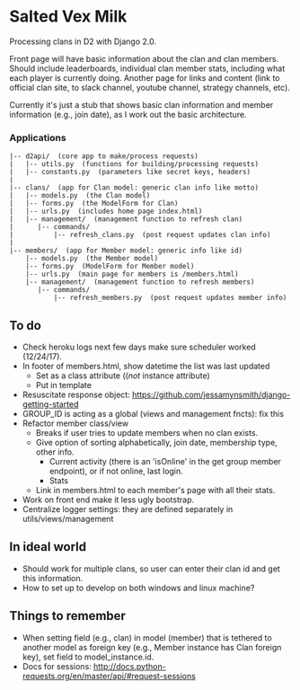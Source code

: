 # Salted Vex Milk
Processing clans in D2 with Django 2.0.

Front page will have basic information about the clan and clan members. Should include leaderboards, individual clan member stats, including what each player is currently doing. Another page for links and content (link to official clan site, to slack channel, youtube channel, strategy channels, etc).

Currently it's just a stub that shows basic clan information and member information (e.g., join date), as I work out the basic architecture.

### Applications
    |-- d2api/  (core app to make/process requests)   
    |   |-- utils.py  (functions for building/processing requests)    
    |   |-- constants.py  (parameters like secret keys, headers)    
    |       
    |-- clans/  (app for Clan model: generic clan info like motto)    
    |   |-- models.py  (the Clan model)    
    |   |-- forms.py  (the ModelForm for Clan)    
    |   |-- urls.py  (includes home page index.html)    
    |   |-- management/  (management function to refresh clan)
    |      |-- commands/  
    |          |-- refresh_clans.py  (post request updates clan info)
    |    
    |-- members/  (app for Member model: generic info like id)     
        |-- models.py  (the Member model)    
        |-- forms.py  (ModelForm for Member model)    
        |-- urls.py  (main page for members is /members.html)     
        |-- management/  (management function to refresh members)
           |-- commands/
               |-- refresh_members.py  (post request updates member info)

## To do
- Check heroku logs next few days make sure scheduler worked (12/24/17).
- In footer of members.html, show datetime the list was last updated
    - Set as a class attribute ((*not* instance attribute)
    - Put in template
- Resuscitate response object:
    https://github.com/jessamynsmith/django-getting-started
- GROUP_ID is acting as a global (views and management fncts): fix this
- Refactor member class/view
    - Breaks if user tries to update members when no clan exists.
    - Give option of sorting alphabetically, join date, membership type, other info.
        - Current activity (there is an 'isOnline' in the get group member endpoint), or if not online, last login.
        - Stats
    - Link in members.html to each member's page with all their stats.
- Work on front end make it less ugly bootstrap.
- Centralize logger settings: they are defined separately in
    utils/views/management

## In ideal world
- Should work for multiple clans, so user can enter their clan id and get this information.
- How to set up to develop on both windows and linux machine?

## Things to remember
- When setting field (e.g., clan) in model (member) that is tethered to another model as foreign key (e.g., Member instance has Clan foreign key), set field to model_instance.id.
- Docs for sessions: http://docs.python-requests.org/en/master/api/#request-sessions
